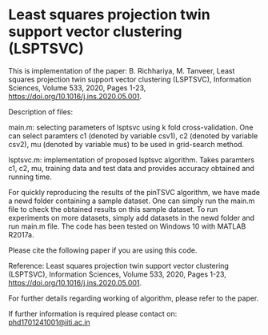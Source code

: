 # Least squares projection twin support vector clustering (LSPTSVC)

This is implementation of the paper: B. Richhariya, M. Tanveer,
Least squares projection twin support vector clustering (LSPTSVC), Information Sciences, Volume 533, 2020, Pages 1-23, https://doi.org/10.1016/j.ins.2020.05.001.

Description of files:

main.m: selecting parameters of lsptsvc using k fold cross-validation. One can select paramters c1 (denoted by variable csv1), c2 (denoted by variable csv2), mu (denoted by variable mus) to be used in grid-search method.

lsptsvc.m: implementation of proposed lsptsvc algorithm. Takes paramters c1, c2, mu, training data and test data and provides accuracy obtained and running time.

For quickly reproducing the results of the pinTSVC algorithm, we have made a newd folder containing a sample dataset. One can simply run the main.m file to check the obtained results on this sample dataset. To run experiments on more datasets, simply add datasets in the newd folder and run main.m file. The code has been tested on Windows 10 with MATLAB R2017a.

Please cite the following paper if you are using this code.

Reference: Least squares projection twin support vector clustering (LSPTSVC), Information Sciences, Volume 533, 2020, Pages 1-23, https://doi.org/10.1016/j.ins.2020.05.001.

For further details regarding working of algorithm, please refer to the paper.

If further information is required please contact on: phd1701241001@iiti.ac.in
